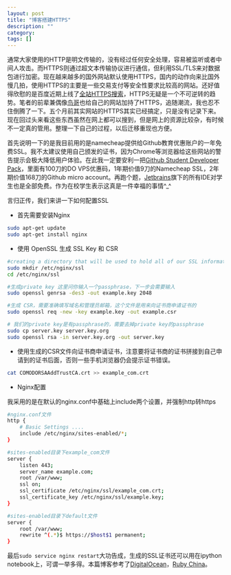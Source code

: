 ```yaml
---
layout: post
title: "博客搭建HTTPS"
description: ""
category: 
tags: []
---
```


通常大家使用的HTTP是明文传输的，没有经过任何安全处理，容易被监听或者中间人攻击。而HTTPS则通过超文本传输协议进行通信，但利用SSL/TLS来对数据包进行加密。现在越来越多的国外网站默认使用HTTPS，国内的动作向来比国外慢几拍，使用HTTPS的主要是一些交易支付等安全性要求比较高的网站。还好值得欣慰的是百度近期上线了[全站HTTPS搜索](http://op.baidu.com/2015/04/https-index/)，HTTPS无疑是一个不可逆转的趋势。笔者的前辈兼偶像[鸟哥](https://rebornix.com/ssl/2015/03/25/enablehttps/)也给自己的网站加持了HTTPS，追随潮流，我也忍不住倒腾了一下。五个月前其实网站的HTTPS其实已经搞定，只是没有记录下来。现在回过头来看这些东西虽然在网上都可以搜到，但是网上的资源比较杂，有时候不一定真的管用。整理一下自己的过程，以后迁移重现也方便。

首先说明一下的是我目前用的是namecheap提供给Github教育优惠账户的一年免费SSL。我不太建议使用自己颁发的证书，因为Chrome等浏览器给这些网站的警告提示会极大降低用户体验。在此我一定要安利一把[Github Student Developer Pack](https://education.github.com/)，里面有100刀的DO VPS优惠码，1年期价值9刀的Namecheap SSL，2年期价值168刀的Github micro account。再跑个题，[Jetbrains](https://www.jetbrains.com/buy/classroom/)旗下的所有IDE对学生也是全部免费。作为在校学生表示这真是一件幸福的事情^_^

言归正传，我们来讲一下如何配置SSL

+ 首先需要安装Nginx  

```bash
sudo apt-get update
sudo apt-get install nginx
```


<!--more-->
+ 使用 OpenSSL 生成 SSL Key 和 CSR

```bash
#creating a directory that will be used to hold all of our SSL information
sudo mkdir /etc/nginx/ssl
cd /etc/nginx/ssl

#生成private key 这里问你输入一个passphrase，下一步会需要输入
sudo openssl genrsa -des3 -out example.key 2048

#生成 CSR，需要准确填写域名和管理员邮箱，这个文件是用来向证书商申请证书的
sudo openssl req -new -key example.key -out example.csr

# 我们的private key是有passphrase的，需要去掉private key的passphrase
sudo cp server.key server.key.org
sudo openssl rsa -in server.key.org -out server.key
```

+ 使用生成的CSR文件向证书商申请证书，注意要将证书商的证书拼接到自己申请到的证书后面，否则一些手机浏览器仍会提示证书错误。

```bash
cat COMODORSAAddTrustCA.crt >> example_com.crt
```
+ Nginx配置

我采用的是在默认的nginx.conf中基础上include两个设置，并强制http转https

```bash
#nginx.conf文件
http {
	# Basic Settings ....
	include /etc/nginx/sites-enabled/*;
}

#sites-enabled目录下example_com文件
server {
	listen 443;
	server_name example.com;
	root /var/www;
	ssl on;
	ssl_certificate /etc/nginx/ssl/example_com.crt;
	ssl_certificate_key /etc/nginx/ssl/example.key;
}

#sites-enabled目录下default文件
server {
	root /var/www;
	rewrite ^(.*)$ https://$host$1 permanent;
}
```

最后`sudo service nginx restart`大功告成，生成的SSL证书还可以用在ipython notebook上，可谓一举多得。本篇博客参考了[DigitalOcean](https://ruby-china.org/topics/9373)，[Ruby China](https://ruby-china.org/topics/9373)。
